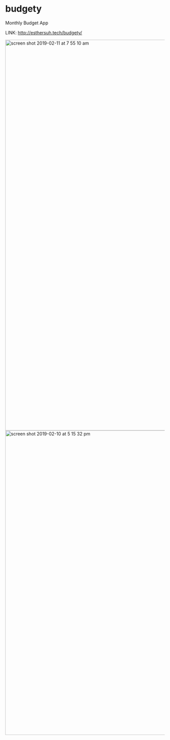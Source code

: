 # budgety
Monthly Budget App

LINK: http://esthersuh.tech/budgety/

<img width="1234" alt="screen shot 2019-02-11 at 7 55 10 am" src="https://user-images.githubusercontent.com/35313629/52575118-8177b980-2dd2-11e9-8d32-e8d490b7be08.png">

<img width="962" alt="screen shot 2019-02-10 at 5 15 32 pm" src="https://user-images.githubusercontent.com/35313629/52543405-55baec00-2d5e-11e9-906c-853dbdd45467.png">
